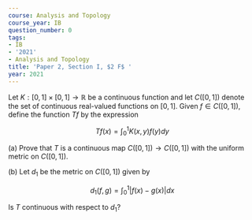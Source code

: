 ```yaml
---
course: Analysis and Topology
course_year: IB
question_number: 0
tags:
- IB
- '2021'
- Analysis and Topology
title: 'Paper 2, Section I, $2 F$ '
year: 2021
---
```




Let $K:[0,1] \times[0,1] \rightarrow \mathbb{R}$ be a continuous function and let $C([0,1])$ denote the set of continuous real-valued functions on $[0,1]$. Given $f \in C([0,1])$, define the function $T f$ by the expression

$$T f(x)=\int_{0}^{1} K(x, y) f(y) d y$$

(a) Prove that $T$ is a continuous map $C([0,1]) \rightarrow C([0,1])$ with the uniform metric on $C([0,1])$.

(b) Let $d_{1}$ be the metric on $C([0,1])$ given by

$$d_{1}(f, g)=\int_{0}^{1}|f(x)-g(x)| d x$$

Is $T$ continuous with respect to $d_{1} ?$